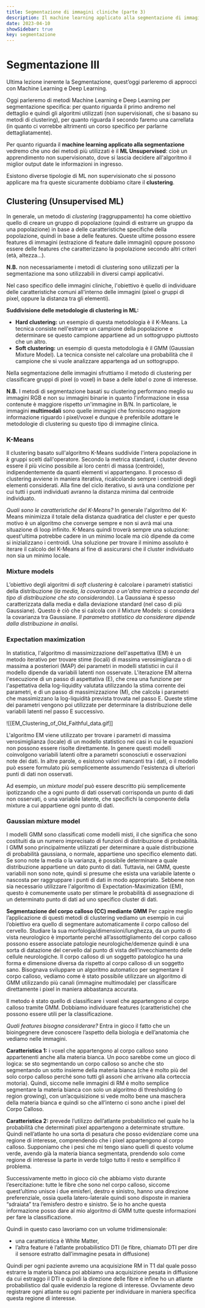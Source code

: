 ```yaml
---
title: Segmentazione di immagini cliniche (parte 3)
description: Il machine learning applicato alla segmentazione di immagini in ambito clinico
date: 2023-04-10
showSidebar: true
key: segmentazione
--- 
```

# Segmentazione III

Ultima lezione inerente la Segmentazione, quest’oggi parleremo di approcci con Machine Learning e Deep Learning. 

Oggi parleremo di metodi Machine Learning e Deep Learning per segmentazione specifica: per quanto riguarda il primo andremo nel dettaglio e quindi gli algoritmi utilizzati (non supervisionati, che si basano su metodi di clustering), per quanto riguarda il secondo faremo una carrellata (in quanto ci vorrebbe altrimenti un corso specifico per parlarne dettagliatamente).

Per quanto riguarda il **machine learning applicato alla segmentazione** vedremo che uno dei metodi più utilizzati è il **ML Unsupervised**: cioè un apprendimento non supervisionato, dove si lascia decidere all'algoritmo il miglior output date le informazioni in ingresso. 

Esistono diverse tipologie di ML non supervisionato che si possono applicare ma fra queste sicuramente dobbiamo citare il **clustering**. 

## Clustering (Unsupervised ML)
In generale, un metodo di *clustering* (raggruppamento) ha come obiettivo quello di creare un gruppo di popolazione (quindi di estrarre un gruppo da una popolazione) in base a delle caratteristiche specifiche della popolazione, quindi in base a delle features. Queste ultime possono essere features di immagini (estrazione di feature dalle immagini) oppure possono essere delle features che caratterizzano la popolazione secondo altri criteri (età, altezza...).

**N.B.** non necessariamente i metodi di clustering sono utilizzati per la segmentazione ma sono utilizzabili in diversi campi applicativi. 

Nel caso specifico delle immagini cliniche, l'obiettivo è quello di individuare delle caratteristiche comuni all'interno delle immagini (pixel o gruppi di pixel, oppure la distanza tra gli elementi). 

**Suddivisione delle metodologie di clustering in ML:**
- **Hard clustering:** un esempio di questa metodologia è il K-Means. La tecnica consiste nell'estrarre un campione della popolazione e determinare se questo campione appartiene ad un sottogruppo piuttosto che un altro. 
- **Soft clustering:** un esempio di questa metodologia è il GMM (Gaussian Mixture Model). La tecnica consiste nel calcolare una probabilità che il campione che si vuole analizzare appartenga ad un sottogruppo.

Nella segmentazione delle immagini sfruttiamo il metodo di clustering per classificare gruppi di pixel (o voxel) in base a delle *label* o zone di interesse. 

**N.B.** I metodi di segmentazione basati su clustering performano meglio su immagini RGB e non su immagini binarie in quanto l'informazione in essa contenute è maggiore rispetto un'immagine in B/N. In particolare, le immagini **multimodali** sono quelle immagini che forniscono maggiore informazione riguardo i pixel/voxel e dunque è preferibile adottare le metodologie di clustering su questo tipo di immagine clinica. 

### K-Means
Il clustering basato sull'algoritmo K-Means suddivide l'intera popolazione in *k* gruppi scelti dall'operatore. 
Secondo la metrica standard, i cluster devono essere il più vicino possibile ai loro centri di massa (centroide), indipendentemente da quanti elementi vi appartengano. 
Il processo di clustering avviene in maniera iterativa, ricalcolando sempre i centroidi degli elementi considerati. Alla fine del ciclo iterativo, si avrà una condizione per cui tutti i punti individuati avranno la distanza minima dal centroide individuato. 

*Quali sono le caratteristiche del K-Means?*
In generale l'algoritmo del K-Means minimizza il totale della distanza quadratica del cluster e per questo motivo è un algoritmo che converge sempre e non si avrà mai una situazione di loop infinito. K-Means quindi troverà sempre una soluzione: quest'ultima potrebbe cadere in un minimo locale ma ciò dipende da come si inizializzano i centroidi.
Una soluzione per trovare il minimo assoluto è iterare il calcolo del K-Means al fine di assicurarsi che il cluster individuato non sia un minimo locale. 

### Mixture models
L’obiettivo degli algoritmi di *soft clustering* è calcolare i parametri statistici della distribuzione (*la media, la covarianza o un'altra metrica a seconda del tipo di distribuzione che sto considerando*). La Gaussiana è spesso caratterizzata dalla media e dalla deviazione standard (nel caso di più Gaussiane). Questo è ciò che si calcola con il Mixture Models: si considera la covarianza tra Gaussiane.
*Il parametro statistico da considerare dipende dalla distribuzione in analisi*.

### Expectation maximization
In statistica, l'algoritmo di massimizzazione dell'aspettativa (EM) è un metodo iterativo per trovare stime (locali) di massima verosimiglianza o di massima a posteriori (MAP) dei parametri in modelli statistici in cui il modello dipende da variabili latenti non osservate. L'iterazione EM alterna l'esecuzione di un passo di aspettativa (E), che crea una funzione per l'aspettativa della log-liquidity valutata utilizzando la stima corrente dei parametri, e di un passo di massimizzazione (M), che calcola i parametri che massimizzano la log-liquidità prevista trovata nel passo E. Queste stime dei parametri vengono poi utilizzate per determinare la distribuzione delle variabili latenti nel passo E successivo.

![[EM_Clustering_of_Old_Faithful_data.gif]]

L'algoritmo EM viene utilizzato per trovare i parametri di massima verosimiglianza (locale) di un modello statistico nei casi in cui le equazioni non possono essere risolte direttamente. 
In genere questi modelli coinvolgono variabili latenti oltre a parametri sconosciuti e osservazioni note dei dati. In altre parole, o esistono valori mancanti tra i dati, o il modello può essere formulato più semplicemente assumendo l'esistenza di ulteriori punti di dati non osservati. 

Ad esempio, un *mixture model* può essere descritto più semplicemente ipotizzando che a ogni punto di dati osservati corrisponda un punto di dati non osservati, o una variabile latente, che specifichi la componente della mixture a cui appartiene ogni punto di dati.

### Gaussian mixture model
I modelli GMM sono classificati come modelli misti, il che significa che sono costituiti da un numero imprecisato di funzioni di distribuzione di probabilità. I GMM sono principalmente utilizzati per determinare a quale distribuzione di probabilità gaussiana, o normale, appartiene uno specifico elemento dati. Se sono note la media o la varianza, è possibile determinare a quale distribuzione appartiene un dato punto di dati. Tuttavia, nei GMM, queste variabili non sono note, quindi si presume che esista una variabile latente o nascosta per raggruppare i punti di dati in modo appropriato. Sebbene non sia necessario utilizzare l'algoritmo di Expectation-Maximization (EM), questo è comunemente usato per stimare le probabilità di assegnazione di un determinato punto di dati ad uno specifico cluster di dati.   

**Segmentazione del corpo calloso (CC) mediante GMM**
Per capire meglio l’applicazione di questi metodi di clustering vediamo un esempio in cui l’obiettivo era quello di segmentare automaticamente il corpo calloso del cervello. Studiare la sua morfologia/dimensioni/lunghezza, da un punto di vista neurologico è importante perché all’assottigliamento del corpo calloso possono essere associate patologie neurologiche/demenze quindi è una sorta di datazione del cervello dal punto di vista dell’invecchiamento delle cellule neurologiche. Il corpo calloso di un soggetto patologico ha una forma e dimensione diversa da rispetto al corpo calloso di un soggetto sano.
Bisognava sviluppare un algoritmo automatico per segmentare il corpo calloso, vediamo come è stato possibile utilizzare un algoritmo di GMM utilizzando più canali (immagine multimodale) per classificare direttamente i pixel in maniera abbastanza accurata.

Il metodo è stato quello di classificare i voxel che appartengono al corpo calloso tramite GMM. Dobbiamo individuare features (caratteristiche) che possono essere utili per la classificazione.

*Quali features bisogna considerare?* Entra in gioco il fatto che un bioingegnere deve conoscere l’aspetto della biologia e dell’anatomia che vediamo nelle immagini.

**Caratteristica 1:** i voxel che appartengono al corpo calloso sono appartenenti anche alla materia bianca. Un poco sarebbe come un gioco di logica: se sto segmentando un corpo calloso so anche che sto segmentando un sotto insieme della materia bianca (che è molto più del solo corpo calloso perché sono tutti gli assoni che arrivano alla corteccia motoria). Quindi, siccome nelle immagini di RM è molto semplice segmentare la materia bianca con solo un algoritmo di thresholding (o region growing), con un’acquisizione si
vede molto bene una maschera della materia bianca e quindi so che all’interno ci sono anche i pixel del Corpo Calloso.

**Caratteristica 2:** prevede l’utilizzo dell’atlante probabilistico nel quale ho la probabilità che determinati pixel appartengono a determinate strutture. Quindi nell’atlante ho una sorta di pesatura che posso evidenziare come una regione di interesse, comprendendo che i pixel appartengono al corpo calloso. Supponiamo che i pesi che mi tengo siano quelli di questo volume verde, avendo già la materia bianca segmentata, prendendo solo come regione di interesse la parte in verde tolgo tutto il resto e semplifico il problema.

Successivamente metto in gioco ciò che abbiamo visto durante l’esercitazione: tutte le fibre che sono nel corpo calloso, siccome quest’ultimo unisce i due emisferi, destro e sinistro, hanno una direzione preferenziale, ossia quella latero-laterale quindi sono disposte in maniera “sdraiata” tra l’emisfero destro e sinistro. Se io ho anche questa informazione posso dare al mio algoritmo di GMM tutte queste informazioni per fare la classificazione.

Quindi in questo caso lavoriamo con un volume tridimensionale: 
- una caratteristica è White Matter, 
- l’altra feature è l’atlante probabilistico DTI (le fibre, chiamato DTI per dire il sensore estratto dall’immagine pesata in diffusione)

Quindi per ogni paziente avremo una acquisizione RM in T1 dal quale posso estrarre la materia bianca poi abbiamo una acquisizione pesata in diffusione da cui estraggo il DTI e
quindi la direzione delle fibre e infine ho un atlante probabilistico dal quale evidenzio la regione di interesse. Ovviamente devo registrare ogni atlante su ogni paziente per individuare in maniera specifica questa regione di interesse.